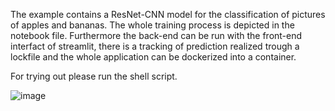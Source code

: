 The example contains a ResNet-CNN model for the classification of pictures of apples and bananas. The whole training process is depicted in the notebook file. 
Furthermore the back-end can be run with the front-end interfact of streamlit, there is a tracking of prediction realized trough a lockfile and the whole application can be dockerized into a container. 

For trying out please run the shell script. 


![image](https://github.com/FVaisfeld/CNN_binary-classifier/assets/66953466/a3e5d160-8044-4fb6-acf3-b31d2d95b62d)

